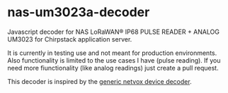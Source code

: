 # nas-um3023a-decoder
Javascript decoder for NAS LoRaWAN®  IP68 PULSE READER + ANALOG UM3023 for Chirpstack application server.

It is currently in testing use and not meant for production environments. Also functionality is limited to the use cases I have (pulse reading). If you need more fiunctionality (like analog readings) just create a pull request.

This decoder is inspired by the [generic netvox device decoder](https://github.com/hayesey/netvox-decoder).
